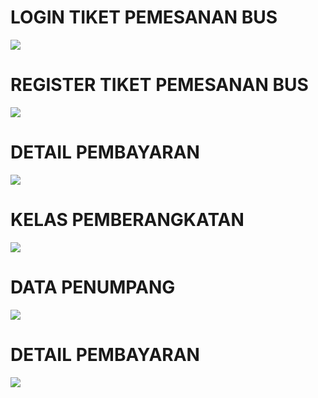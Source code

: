 <h1>LOGIN TIKET PEMESANAN BUS</h1>
<img src="https://github-production-user-asset-6210df.s3.amazonaws.com/88116728/292987136-15d4bbfb-a060-4927-863a-9d36ff2c4031.png?X-Amz-Algorithm=AWS4-HMAC-SHA256&X-Amz-Credential=AKIAIWNJYAX4CSVEH53A%2F20231227%2Fus-east-1%2Fs3%2Faws4_request&X-Amz-Date=20231227T080618Z&X-Amz-Expires=300&X-Amz-Signature=b8e42b95838e009e0a1bb88de5d8364965bc16a76b100a536001e25bf20a0a85&X-Amz-SignedHeaders=host&actor_id=88116728&key_id=0&repo_id=736184144">
<h1>REGISTER TIKET PEMESANAN BUS</h1>
<img src="https://github-production-user-asset-6210df.s3.amazonaws.com/88116728/292987340-12bb3499-6e50-4100-83f0-47401c258722.png?X-Amz-Algorithm=AWS4-HMAC-SHA256&X-Amz-Credential=AKIAIWNJYAX4CSVEH53A%2F20231227%2Fus-east-1%2Fs3%2Faws4_request&X-Amz-Date=20231227T080915Z&X-Amz-Expires=300&X-Amz-Signature=9ecdf3343d2fa101af1382713ca5544a73692d50271afb06ca75b2ab4a480f4a&X-Amz-SignedHeaders=host&actor_id=88116728&key_id=0&repo_id=736184144">
<h1>DETAIL PEMBAYARAN</h1>
<img src="https://github-production-user-asset-6210df.s3.amazonaws.com/88116728/292987522-49f67318-5a70-4600-ba1e-50adf7cba2d1.png?X-Amz-Algorithm=AWS4-HMAC-SHA256&X-Amz-Credential=AKIAIWNJYAX4CSVEH53A%2F20231227%2Fus-east-1%2Fs3%2Faws4_request&X-Amz-Date=20231227T080645Z&X-Amz-Expires=300&X-Amz-Signature=565c950412646dd054cda5d61e71467c3ea7836d82578941214cb2f02218f932&X-Amz-SignedHeaders=host&actor_id=88116728&key_id=0&repo_id=736184144">
<h1>KELAS PEMBERANGKATAN</h1>
<img src="https://github-production-user-asset-6210df.s3.amazonaws.com/88116728/292987595-ec1b6416-02f3-4106-aa5b-b56ee4891653.png?X-Amz-Algorithm=AWS4-HMAC-SHA256&X-Amz-Credential=AKIAIWNJYAX4CSVEH53A%2F20231227%2Fus-east-1%2Fs3%2Faws4_request&X-Amz-Date=20231227T080859Z&X-Amz-Expires=300&X-Amz-Signature=466fb88a417fd5a73acc8e64abd6a0b4c14882ef45a336d3093d3832915ab1ca&X-Amz-SignedHeaders=host&actor_id=88116728&key_id=0&repo_id=736184144">
<h1>DATA PENUMPANG</h1>
<img src="https://github-production-user-asset-6210df.s3.amazonaws.com/88116728/292987693-e2e7957b-3a01-4a0a-8fda-f0d218e9e3e7.png?X-Amz-Algorithm=AWS4-HMAC-SHA256&X-Amz-Credential=AKIAIWNJYAX4CSVEH53A%2F20231227%2Fus-east-1%2Fs3%2Faws4_request&X-Amz-Date=20231227T080741Z&X-Amz-Expires=300&X-Amz-Signature=502dd8ffb7ea59f552c1b8a5b150e9146264a0431240805f8de8f72099e5c32e&X-Amz-SignedHeaders=host&actor_id=88116728&key_id=0&repo_id=736184144">
<h1>DETAIL PEMBAYARAN</h1>
<img src="https://github-production-user-asset-6210df.s3.amazonaws.com/88116728/292987769-ae98d74f-c8f2-43e3-9e76-054270c0c764.png?X-Amz-Algorithm=AWS4-HMAC-SHA256&X-Amz-Credential=AKIAIWNJYAX4CSVEH53A%2F20231227%2Fus-east-1%2Fs3%2Faws4_request&X-Amz-Date=20231227T080755Z&X-Amz-Expires=300&X-Amz-Signature=a7d487cf7a4128c01bc65ef5006ca437fb294abd0fae31756e60f98ff1bc41f6&X-Amz-SignedHeaders=host&actor_id=88116728&key_id=0&repo_id=736184144">





